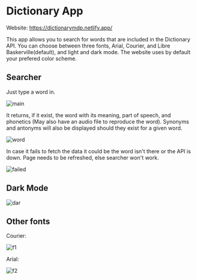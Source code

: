 # Dictionary App


Website: https://dictionarymdp.netlify.app/

This app allows you to search for words that are included in the Dictionary API. You can choose between three fonts, Arial, Courier, and Libre Baskerville(default), and light and dark mode. The website uses by default your prefered color scheme.

## Searcher

Just type a word in.

![main](https://user-images.githubusercontent.com/97490087/215005458-7d9d2886-5fc2-46d1-a3c0-45c3075ae1a6.png)

It returns, if it exist, the word with its meaning, part of speech, and phonetics (May also have an audio file to reproduce the word). Synonyms and antonyms will also be displayed should they exist for a given word.

![word](https://user-images.githubusercontent.com/97490087/215005463-5eacb4b6-513c-4e1a-80c8-c91fa47a6d85.png)

In case it fails to fetch the data it could be the word isn't there or the API is down. Page needs to be refreshed, else searcher won't work.

![failed](https://user-images.githubusercontent.com/97490087/215005983-6189ce8c-f798-496e-a6f8-9adf0c6c6f7a.png)

## Dark Mode

![dar](https://user-images.githubusercontent.com/97490087/215006152-77a88368-6b63-43e6-ae74-633146950fd4.png)

## Other fonts

Courier:

![f1](https://user-images.githubusercontent.com/97490087/215006233-a174c64d-c544-4ca7-ae41-c2445a5b6180.png)

Arial:

![f2](https://user-images.githubusercontent.com/97490087/215006278-cdbe7626-6a2b-4efe-b22a-2923e78f7106.png)




